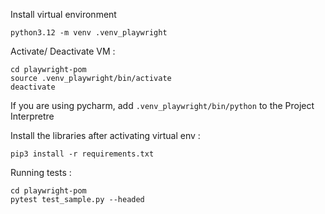 Install virtual environment

    python3.12 -m venv .venv_playwright
    
Activate/ Deactivate VM :

    cd playwright-pom
    source .venv_playwright/bin/activate
    deactivate

If you are using pycharm, add `.venv_playwright/bin/python` to the Project Interpretre

Install the libraries after activating virtual env : 

    pip3 install -r requirements.txt

Running tests :

    cd playwright-pom
    pytest test_sample.py --headed


